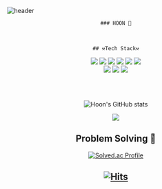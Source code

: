 <!--
**devch96/devch96** is a ✨ _special_ ✨ repository because its `README.md` (this file) appears on your GitHub profile.

Here are some ideas to get you started:

- 🔭 I’m currently working on ...
- 🌱 I’m currently learning ...
- 👯 I’m looking to collaborate on ...
- 🤔 I’m looking for help with ...
- 💬 Ask me about ...
- 📫 How to reach me: ...
- 😄 Pronouns: ...
- ⚡ Fun fact: ...
-->
![header](https://capsule-render.vercel.app/api?type=slice&color=auto&height=200&section=header&text=Hi%20There&desc=I'm%20Hoon&fontSize=60&rotate=14&fontAlignY=25&fontAlign=75&descAlignY=43&descAlign=80&&animation=twinkling)

<div align="center">
  
    ### HOON 🐥
  
  <br>

    ## ⚒️Tech Stack⚒️

   <!--기술스택-->
<p align="center" display="inline-block">
  <img src="https://img.shields.io/badge/JAVA-007396?style=for-the-badge&logo=java&logoColor=white"> 
    <img src="https://img.shields.io/badge/Spring-6DB33F?style=for-the-badge&logo=Spring&logoColor=white">
    <img src="https://img.shields.io/badge/SpringBoot-6DB33F?style=for-the-badge&logo=SpringBoot&logoColor=white">
    <img src="https://img.shields.io/badge/mysql-4479A1?style=for-the-badge&logo=mysql&logoColor=white">
    <img src="https://img.shields.io/badge/AWS-232F3E?style=for-the-badge&logo=Amazon AWS&logoColor=white">
    <img src="https://img.shields.io/badge/Python-3776AB?style=for-the-badge&logo=Python&logoColor=white">
  <br>
    <img src="https://img.shields.io/badge/SpringSecurity-6DB33F?style=for-the-badge&logo=SpringSecurity&logoColor=white">
    <img src="https://img.shields.io/badge/Django-092E20?style=for-the-badge&logo=Django&logoColor=white">
    <img src="https://img.shields.io/badge/Linux-FCC624?style=for-the-badge&logo=Linux&logoColor=white">


</p><br>

<br>

  ![Hoon's GitHub stats](https://github-readme-stats.vercel.app/api?username=devch96&show_icons=true&theme=radical)

  
  
  <img align="center" src="https://github-readme-stats.vercel.app/api/top-langs/?username=devch96&theme=dracula&exclude_repo=clone-web-scrapper,clone-zoom&hide=Procfile&layout=compact"/>
  
 
 ## Problem Solving :muscle: 

  [![Solved.ac Profile](http://mazassumnida.wtf/api/generate_badge?boj=chjung96)](https://solved.ac/chjung96)<br/>

[![Hits](https://hits.seeyoufarm.com/api/count/incr/badge.svg?url=https%3A%2F%2Fgithub.com%2Fdevch96&count_bg=%236FC82A&title_bg=%23555555&icon=fluentd.svg&icon_color=%23E7E7E7&title=hits&edge_flat=false)](https://hits.seeyoufarm.com)
  ---
</div>
 
